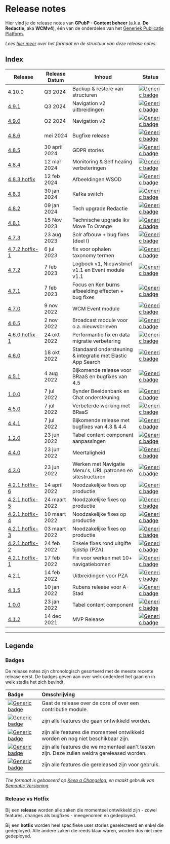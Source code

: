 # Release notes

Hier vind je de release notes van **GPubP - Content beheer** (a.k.a. **De Redactie**, aka **WCMv4**), één van de onderdelen van het [Generiek Publicatie Platform](/README.md).

*Lees [hier meer](#legende) over het formaat en de structuur van deze release notes.*

## Index

| Release | Release Datum | Inhoud | Status |
|---|---|---|---|
| 4.10.0 | Q3 2024 | Backup & restore van structuren | [![Generic badge](https://img.shields.io/badge/Core-DEV-yellow.svg)]() |
| [4.9.1](/common/content/release-4-9-1) | Q3 2024 | Navigation v2 uitbreidingen | [![Generic badge](https://img.shields.io/badge/Core-TODO-teal.svg)]() |
| [4.9.0](/common/content/release-4-9-0) | Q2 2024 | Navigation v2 | [![Generic badge](https://img.shields.io/badge/Core-TODO-teal.svg)]() |
| [4.8.6](/common/content/release-4-8-6) | mei 2024 | Bugfixe release | [![Generic badge](https://img.shields.io/badge/Core-DEV-yellow.svg)]() |
| [4.8.5](/common/content/release-4-8-5) | 30 april 2024 | GDPR stories | [![Generic badge](https://img.shields.io/badge/Core-PROD-green.svg)]() |
| [4.8.4](/common/content/release-4-tot-4-8-4) | 12 mar 2024 | Monitoring & Self healing verbeteringen | [![Generic badge](https://img.shields.io/badge/Core-PROD-green.svg)]() |
| [4.8.3.hotfix](/common/content/release-4-tot-4-8-4?id=_483hotfix-2024-02-12) | 12 feb 2024 | Afbeeldingen WSOD | [![Generic badge](https://img.shields.io/badge/Core-PROD-green.svg)]() |
| [4.8.3](/common/content/release-4-tot-4-8-4?id=_483-2024-01-30) | 30 jan 2024 | Kafka switch | [![Generic badge](https://img.shields.io/badge/Core-PROD-green.svg)]() |
| [4.8.2](/common/content/release-4-tot-4-8-4?id=_482-2024-01-09) | 09 jan 2024 | Tech upgrade Redactie | [![Generic badge](https://img.shields.io/badge/Core-PROD-green.svg)]() |
| [4.8.1](/common/content/release-4-tot-4-8-4?id=_481-2023-11-15) | 15 Nov 2023 | Technische upgrade ikv Move To Orange | [![Generic badge](https://img.shields.io/badge/Core-PROD-green.svg)]() |
| [4.7.3](/common/content/release-4-tot-4-8-4?id=_473-2023-08-31) | 23 aug 2023 | Solr afbouw + bug fixes (deel I) | [![Generic badge](https://img.shields.io/badge/Core-PROD-green.svg)]() |
| [4.7.2.hotfix-1](/common/content/release-4-tot-4-8-4?id=_472hotfix-1-2023-07-06) | 6 jul 2023 | fix voor ophalen taxonomy termen | [![Generic badge](https://img.shields.io/badge/Contrib-PROD-green.svg)]() |
| [4.7.2](/common/content/release-4-tot-4-8-4?id=_472-2023-02-07) | 7 feb 2023 | Logboek v1, Nieuwsbrief v1.1 en Event module v1.1 | [![Generic badge](https://img.shields.io/badge/Contrib-PROD-green.svg)]() |
| [4.7.1](/common/content/release-4-tot-4-8-4?id=_471-2023-02-07) | 7 feb 2023 | Focus en Ken burns afbeelding effecten + bug fixes | [![Generic badge](https://img.shields.io/badge/Contrib-PROD-green.svg)]() |
| [4.7.0](/common/content/release-4-tot-4-8-4?id=_470-2022-11-09) | 9 nov 2022 | WCM Event module | [![Generic badge](https://img.shields.io/badge/Contrib-PROD-green.svg)]() |
| [4.6.5](/common/content/release-4-tot-4-8-4?id=_465-2022-11-02) | 2 nov 2022 | Broadcast module voor o.a. nieuwsbrieven | [![Generic badge](https://img.shields.io/badge/Contrib-PROD-green.svg)]() |
| [4.6.0.hotfix-1](/common/content/release-4-tot-4-8-4?id=_460hotfix-1-2022-10-24) | 24 okt 2022 | Performantie fix en data migratie verbetering | [![Generic badge](https://img.shields.io/badge/Core-PROD-green.svg)]() |
| [4.6.0](/common/content/release-4-tot-4-8-4?id=_460-2022-10-18) | 18 okt 2022 | Standaard ondersteuning & integratie met Elastic App Search | [![Generic badge](https://img.shields.io/badge/Contrib-PROD-green.svg)]() |
| [4.5.1](/common/content/release-4-tot-4-8-4?id=_451-2022-08-04) | 4 aug 2022 | Bijkomende release voor BRaaS en bugfixes van 4.5 | [![Generic badge](https://img.shields.io/badge/Core-PROD-green.svg)]() |
| [1.0.0](/common/content/release-4-tot-4-8-4?id=_100-2022-07-07) | 7 jul 2022 | Bynder Beeldenbank en Chat ondersteuning | [![Generic badge](https://img.shields.io/badge/Core-PROD-green.svg)]() |
| [4.5.0](/common/content/release-4-tot-4-8-4?id=_450-2022-07-07) | 7 jul 2022 | Verbeterde werking met BRaaS | [![Generic badge](https://img.shields.io/badge/Core-PROD-green.svg)]() |
| [4.4.1](/common/content/release-4-tot-4-8-4?id=_441-2022-07-07) | 7 jul 2022 | Bijkomende release met bugfixes van 4.3 & 4.4 | [![Generic badge](https://img.shields.io/badge/Core-PROD-green.svg)]() |
| [1.2.0](/common/content/release-4-tot-4-8-4?id=_120-2022-06-23) | 23 jun 2022 | Tabel content component aanpassingen | [![Generic badge](https://img.shields.io/badge/Contrib-PROD-green.svg)]() |
| [4.4.0](/common/content/release-4-tot-4-8-4?id=_440-2022-06-23) | 23 jun 2022 | Meertaligheid | [![Generic badge](https://img.shields.io/badge/Core-PROD-green.svg)]() |
| [4.3.0](/common/content/release-4-tot-4-8-4?id=_430-2022-06-23) | 23 jun 2022 | Werken met Navigatie Menu's, URL patronen en sitestructuren | [![Generic badge](https://img.shields.io/badge/Core-PROD-green.svg)]() |
| [4.2.1.hotfix-6](/common/content/release-4-tot-4-8-4?id=_421hotfix-6-2022-04-14) | 14 april 2022 | Noodzakelijke fixes op productie | [![Generic badge](https://img.shields.io/badge/Core-PROD-green.svg)]() |
| [4.2.1.hotfix-5](/common/content/release-4-tot-4-8-4?id=_421hotfix-5-2022-03-24) | 24 maart 2022 | Noodzakelijke fixes op productie | [![Generic badge](https://img.shields.io/badge/Core-PROD-green.svg)]() |
| [4.2.1.hotfix-4](/common/content/release-4-tot-4-8-4?id=_421hotfix-4-2022-03-10) | 10 maart 2022 | Noodzakelijke fixes op productie | [![Generic badge](https://img.shields.io/badge/Core-PROD-green.svg)]() |
| [4.2.1.hotfix-3](/common/content/release-4-tot-4-8-4?id=_421hotfix-3-2022-03-03) | 03 maart 2022 | Noodzakelijke fixes op productie | [![Generic badge](https://img.shields.io/badge/Core-PROD-green.svg)]() |
| [4.2.1.hotfix-2](/common/content/release-4-tot-4-8-4?id=_421hotfix-2-2022-02-24) | 24 feb 2022 | Enkele fixes rond uitgifte tijdstip (PZA) | [![Generic badge](https://img.shields.io/badge/Core-PROD-green.svg)]() |
| [4.2.1.hotfix-1](/common/content/release-4-tot-4-8-4?id=_421hotfix-1-2022-02-17) | 17 feb 2022 | Fix voor werken met 10+ navigatiebomen | [![Generic badge](https://img.shields.io/badge/Core-PROD-green.svg)]() |
| [4.2.1](/common/content/release-4-tot-4-8-4?id=_421-2022-02-14) | 14 feb 2022 | Uitbreidingen voor PZA | [![Generic badge](https://img.shields.io/badge/Core-PROD-green.svg)]() |
| [4.1.5](/common/content/release-4-tot-4-8-4?id=_415-2022-01-10) | 10 jan 2022 | Rubens release voor A-Stad | [![Generic badge](https://img.shields.io/badge/Core-PROD-green.svg)]() |
| [1.0.0](/common/content/release-4-tot-4-8-4?id=_100-2021-12-23) | 23 jan 2022 | Tabel content component | [![Generic badge](https://img.shields.io/badge/Contrib-PROD-green.svg)]() |
| [4.1.2](/common/content/release-4-tot-4-8-4?id=_412-2021-12-14) | 14 dec 2021 | MVP Release | [![Generic badge](https://img.shields.io/badge/Core-PROD-green.svg)]() |

---

## Legende

### Badges

De release notes zijn chronologisch gesorteerd met de meeste recente release eerst. De badges geven aan over welk onderdeel het gaan en in welk stadia het zich bevindt.

| Badge                                                                             | Omschrijving                                                                                 |
|:----------------------------------------------------------------------------------|:---------------------------------------------------------------------------------------------|
| [![Generic badge](https://img.shields.io/badge/Core_\|_Contrib-gray.svg)]()       | Gaat de release over de core of over een contributie module.                                 |
| [![Generic badge](https://img.shields.io/badge/Core_\|_Contrib-TODO-teal.svg)]()  | zijn alle features die gaan ontwikkeld worden.                                               |
| [![Generic badge](https://img.shields.io/badge/Core_\|_Contrib-DEV-yellow.svg)]() | zijn alle features die momenteel ontwikkeld worden en nog niet beschikbaar zijn.             |
| [![Generic badge](https://img.shields.io/badge/Core_\|_Contrib-ACC-blue.svg)]()   | zijn alle features die we momenteel aan't testen zijn. Deze zullen weldra gereleased worden. |
| [![Generic badge](https://img.shields.io/badge/Core_\|_Contrib-PRD-green.svg)]()  | zijn alle features die gereleased zijn voor gebruik.                                         |

*The formaat is gebaseerd op [Keep a Changelog](https://keepachangelog.com/en/1.0.0/), en maakt gebruik van [Semantic Versioning](https://semver.org/spec/v2.0.0.html).*

### Release vs Hotfix

Bij een **release** worden alle zaken die momenteel ontwikkeld zijn - zowel features, changes als bugfixes - meegenomen en gedeployed.

Bij een **hotfix** worden heel specifieke user stories geselecteerd en enkel die gedeployed. Alle andere zaken die reeds klaar waren, worden dus niet mee gedeployed.